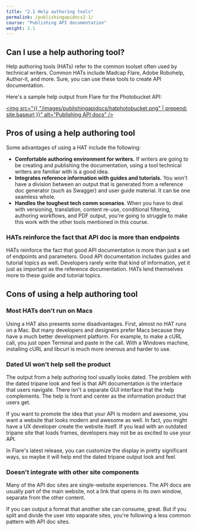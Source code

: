 ```yaml
---
title: "2.1 Help authoring tools"
permalink: /publishingapidocs2-1/
course: "Publishing API documentation"
weight: 2.1
---
```


## Can I use a help authoring tool?

Help authoring tools (HATs) refer to the common toolset often used by technical writers. Common HATs include Madcap Flare, Adobe Robohelp, Author-it, and more. Sure, you can use these tools to create API documentation. 

Here's a sample help output from Flare for the Photobucket API:

<a href="https://pic.photobucket.com/dev_help/WebHelpPublic/PhotobucketPublicHelp_Left.htm#CSHID=FAQ/FAQOverview.htm|StartTopic=Content/FAQ/FAQOverview.htm|SkinName=WebHelp"><img src="{{ "/images/publishingapidocs/hatphotobucket.png" | prepend: site.baseurl }}" alt="Publishing API docs" /></a>

## Pros of using a help authoring tool

Some advantages of using a HAT include the following:

* **Comfortable authoring environment for writers.** If writers are going to be creating and publishing the documentation, using a tool technical writers are familiar with is a good idea. 
* **Integrates reference information with guides and tutorials.** You won't have a division between an output that is generated from a reference doc generator (such as Swagger) and user guide material. It can be one seamless whole.
* **Handles the toughest tech comm scenarios**. When you have to deal with versioning, translation, content re-use, conditional filtering, authoring workflows, and PDF output, you're going to struggle to make this work with the other tools mentioned in this course.

### HATs reinforce the fact that API doc is more than endpoints
HATs reinforce the fact that good API documentation is more than just a set of endpoints and parameters. Good API documentation includes guides and tutorial topics as well. Developers rarely write that kind of information, yet it just as important as the reference documentation. HATs lend themselves more to these guide and tutorial topics.

## Cons of using a help authoring tool

### Most HATs don't run on Macs
Using a HAT also presents some disadvantages. First, almost no HAT runs on a Mac. But many developers and designers prefer Macs because they have a much better development platform. For example, to make a cURL call, you just open Terminal and paste in the call. With a Windows machine, installing cURL and libcurl is much more onerous and harder to use.

### Dated UI won't help sell the product
The output from a help authoring tool usually looks dated. The problem with the dated tripane look and feel is that API documentation *is* the interface that users navigate. There isn't a separate GUI interface that the help complements. The help is front and center as the information product that users get. 

If you want to promote the idea that your API is modern and awesome, you want a website that looks modern and awesome as well. In fact, you might have a UX developer create the website itself. If you lead with an outdated tripane site that loads frames, developers may not be as excited to use your API. 

In Flare's latest release, you can customize the display in pretty significant ways, so maybe it will help end the dated tripane output look and feel. 

### Doesn't integrate with other site components

Many of the API doc sites are single-website experiences. The API docs are usually part of the main website, not a link that opens in its own window, separate from the other content.
 
 If you can output a format that another site can consume, great. But if you split and divide the user into separate sites, you're following a less common pattern with API doc sites.



